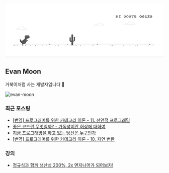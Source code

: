 ![dino.gif](./dino.gif)

## Evan Moon

거북이처럼 사는 개발자입니다 🐢

<img src="https://komarev.com/ghpvc/?username=evan-moon&label=Profile%20views&color=0e75b6&style=flat" alt="evan-moon" />

### 최근 포스팅

<!-- BLOG-POST-LIST:START -->
- [[번역] 프로그래머를 위한 카테고리 이론 - 11. 선언적 프로그래밍](https://evan-moon.github.io/2024/12/25/category-theory-for-programmers-11-declarative-programming/)
- [좋은 코드란 무엇일까? - 가독성이란 허상에 대하여](https://evan-moon.github.io/2024/12/23/the-illusion-of-a-right-answer/)
- [지금 프로그래밍을 하고 있는 당신은 누구인가](https://evan-moon.github.io/2024/06/23/perspective-on-ai/)
- [[번역] 프로그래머를 위한 카테고리 이론 - 10. 자연 변환](https://evan-moon.github.io/2024/06/01/category-theory-for-programmers-10-natural-transformations/)
<!-- BLOG-POST-LIST:END -->

### 강의
- [정규식과 함께 생산성 200%, 2x 엔지니어가 되어보자!](https://www.inflearn.com/course/실무-정규식?inst=2abd2192)
